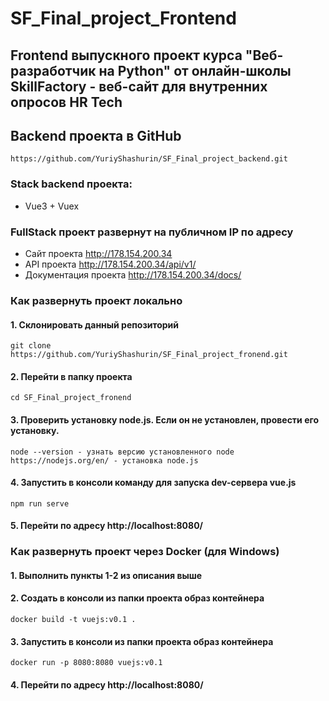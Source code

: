 # SF_Final_project_Frontend
## Frontend выпускного проект курса "Веб-разработчик на Python" от онлайн-школы SkillFactory - веб-сайт для внутренних опросов HR Tech

## Backend проекта в GitHub
```
https://github.com/YuriyShashurin/SF_Final_project_backend.git
```

### Stack backend проекта:

* Vue3 + Vuex


### FullStack проект развернут на публичном IP по адресу 

* Сайт проекта http://178.154.200.34
* API проекта http://178.154.200.34/api/v1/
* Документация проекта http://178.154.200.34/docs/



### Как развернуть проект локально

#### 1. Cклонировать данный репозиторий

```
git clone https://github.com/YuriyShashurin/SF_Final_project_fronend.git
```

#### 2. Перейти в папку проекта

```
cd SF_Final_project_fronend
```

#### 3. Проверить установку node.js. Если он не установлен, провести его установку. 

```
node --version - узнать версию установленного node
https://nodejs.org/en/ - установка node.js
```

#### 4. Запустить в консоли команду для запуска dev-сервера vue.js

```
npm run serve
```
#### 5. Перейти по адресу http://localhost:8080/



### Как развернуть проект через Docker (для Windows)

#### 1. Выполнить пункты 1-2 из описания выше

#### 2. Создать в консоли из папки проекта образ контейнера
```
docker build -t vuejs:v0.1 .
```

#### 3. Запустить в консоли из папки проекта образ контейнера
```
docker run -p 8080:8080 vuejs:v0.1
```

#### 4. Перейти по адресу http://localhost:8080/

